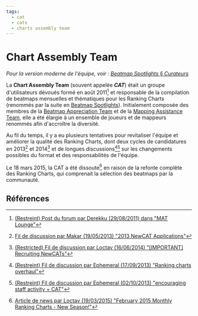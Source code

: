 ```yaml
---
tags:
  - cat
  - cats
  - charts assembly team
---
```


# Chart Assembly Team

*Pour la version moderne de l'équipe, voir : [Beatmap Spotlights § Curateurs](/wiki/Beatmap_Spotlights)*

La **Chart Assembly Team** (souvent appelée ***CAT***) était un groupe d'utilisateurs dévoués formé en août 2011[^cat-birth] et responsable de la compilation de beatmaps mensuelles et thématiques pour les Ranking Charts (renommés par la suite en [Beatmap Spotlights](/wiki/Beatmap_Spotlights)). Initialement composée des membres de la [Beatmap Appreciation Team](/wiki/Modding/Beatmap_Appreciation_Team) et de la [Mapping Assistance Team](/wiki/Modding/Mapping_Assistance_Team), elle a été élargie à un ensemble de joueurs et de mappeurs renommés afin d'accroître la diversité.

Au fil du temps, il y a eu plusieurs tentatives pour revitaliser l'équipe et améliorer la qualité des Ranking Charts, dont deux cycles de candidatures en 2013[^cat-recruitment-2013] et 2014[^cat-recruitment-2014] et de longues discussions[^cat-hiatus][^cat-crisis] sur les changements possibles du format et des responsabilités de l'équipe.

Le 18 mars 2015, la CAT a été dissoute[^cat-death] en raison de la refonte complète des Ranking Charts, qui comprenait la sélection des beatmaps par la communauté.

## Références

[^cat-birth]: [(Restreint) Post du forum par Derekku (29/08/2011) dans "MAT Lounge"](https://osu.ppy.sh/community/forums/posts/1004797)
[^cat-recruitment-2013]: [Fil de discussion par Makar (19/05/2013) "2013 NewCAT Applications"](https://osu.ppy.sh/community/forums/topics/133248)
[^cat-hiatus]: [(Restreint) Fil de discussion par Ephemeral (17/09/2013) "Ranking charts overhaul"](https://osu.ppy.sh/community/forums/topics/155384)
[^cat-crisis]: [(Restreint) Fil de discussion par Ephemeral (02/10/2013) "encouraging staff activity + CAT"](https://osu.ppy.sh/community/forums/topics/157800)
[^cat-recruitment-2014]: [(Restricted) Fil de discussion par Loctav (16/06/2014) "[IMPORTANT] Recruiting NewCATs"](https://osu.ppy.sh/community/forums/topics/218032)
[^cat-death]: [Article de news par Loctav (19/03/2015) "February 2015 Monthly Ranking Charts - New Season!"](https://osu.ppy.sh/home/news/2015-03-18-february-2015-monthly-ranking-charts-new-season)
